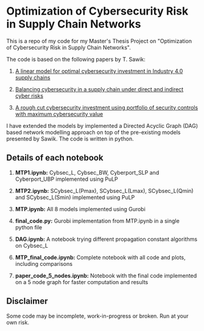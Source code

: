 # Optimization of Cybersecurity Risk in Supply Chain Networks

This is a repo of my code for my Master's Thesis Project on "Optimization of Cybersecurity Risk in Supply Chain Networks".

The code is based on the following papers by T. Sawik:
1. [A linear model for optimal cybersecurity investment in Industry 4.0 supply chains](https://www.tandfonline.com/doi/pdf/10.1080/00207543.2020.1856442)

2. [Balancing cybersecurity in a supply chain under direct and indirect cyber risks](https://www.tandfonline.com/doi/pdf/10.1080/00207543.2021.1914356)

3. [A rough cut cybersecurity investment using
portfolio of security controls with maximum
cybersecurity value](https://www.tandfonline.com/doi/pdf/10.1080/00207543.2021.1994166)

I have extended the models by implemented a Directed Acyclic Graph (DAG) based network modelling approach on top of the pre-existing models presented by Sawik. The code is written in python.

## Details of each notebook

1. **MTP1.ipynb:** Cybsec_L, Cybsec_BW, Cyberport_SLP and Cyberport_UBP implemented using PuLP

2. **MTP2.ipynb:** SCybsec_L(Pmax), SCybsec_L(Lmax), SCybsec_L(Qmin) and SCybsec_L(Smin) implemented using PuLP

3. **MTP.ipynb:** All 8 models implemented using Gurobi 

4. **final_code.py:** Gurobi implementation from MTP.ipynb in a single python file

5. **DAG.ipynb:** A notebook trying different propagation constant algorithms on Cybsec_L

6. **MTP_final_code.ipynb:** Complete notebook with all code and plots, including comparisons

7. **paper_code_5_nodes.ipynb:** Notebook with the final code implemented on a 5 node graph for faster computation and results


## Disclaimer

Some code may be incomplete, work-in-progress or broken. Run at your own risk.
